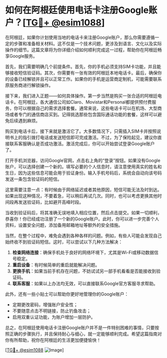 # 如何在阿根廷使用电话卡注册Google账户？[[TG💪+ @esim1088](https://t.me/s/esim1088)]

在阿根廷，如果你计划使用当地的电话卡来注册Google账户，那么你需要遵循一定的步骤和准备相关材料。这不仅是一个技术问题，更涉及到语言、文化以及实际操作的细节。这篇文章将为你详细介绍如何顺利完成这一过程，帮助你在阿根廷畅享Google服务。

首先，我们需要明确几个前提条件。首先，你的手机必须支持SIM卡功能，并且能够接收短信验证码。其次，你需要有一张有效的阿根廷本地电话卡。最后，确保你的设备已经解锁并且可以正常工作。如果你的手机是运营商定制机，可能需要联系原服务商进行解锁操作。

接下来，我们进入正题——如何具体操作。第一步当然是购买一张合适的阿根廷电话卡。在阿根廷，各大通信公司如Claro、Movistar和Personal都提供预付费服务，你可以根据自己的需求选择套餐。通常来说，这些电话卡可以在机场、大型商场或者专门的通信商店买到。记得挑选那些包含国际通话功能的套餐，这样可以避免后续遇到麻烦。

购买到电话卡后，接下来就是激活它了。大多数情况下，只需插入SIM卡并按照说明书上的指引拨打电话或发送短信即可完成激活。不过，为了保险起见，建议你直接联系客服确认是否成功激活。激活完成后，你可以开始尝试登录Google账户了。

打开手机浏览器，访问Google官网，点击右上角的“登录”按钮。如果没有Google账户，可以选择创建一个新的。填写必要的个人信息时，请注意使用真实的姓名和生日，因为这些信息可能会用于验证身份。输入手机号码后，系统会自动向该号码发送一条包含验证码的短信。

这里需要注意一点：有时候由于网络延迟或者其他原因，短信可能无法及时到达。如果出现这种情况，不要着急，可以稍后再试几次。同时，也可以考虑更换其他时间段再发送验证码，比如避开高峰时段。

当收到验证码后，将其准确无误地填入相应位置，然后点击提交。如果一切顺利，恭喜你！你已经成功注册了一个新的Google账户。此时，你可以进一步完善个人资料，设置安全问题，添加备用邮箱地址等额外的安全措施。

当然，在整个过程中，难免会遇到各种各样的问题。例如，有些人可能会发现自己始终收不到验证码短信。这时，可以尝试以下几种方法解决：

1. **检查网络连接**：确保手机处于良好的网络环境下，尤其是Wi-Fi或移动数据信号稳定。
2. **重启设备**：有时候简单的重启就能解决问题。
3. **更换手机**：如果当前手机存在问题，不妨试试另一部手机看看是否能接收到验证码。
4. **联系客服**：如果以上办法均无效，可以直接联系Google官方客服寻求帮助。

此外，还有一些小贴士可以帮助你更好地管理你的Google账户：

- 定期更改密码，增强账户安全性；
- 不要随意点击不明链接，防止钓鱼攻击；
- 启用双重认证功能，为账户增加一层防护。

总之，在阿根廷使用电话卡注册Google账户并不是一件特别困难的事情，只要按照正确的步骤执行，并且保持耐心与细心，就一定能够顺利完成。希望这篇指南对你有所帮助，祝你在阿根廷的生活更加便捷愉快！

[[TG💪+ @esim1088](https://t.me/s/esim1088) ![Image](https://i.postimg.cc/4NQfJmqS/Snipaste-2025-05-13-00-14-12.png)]